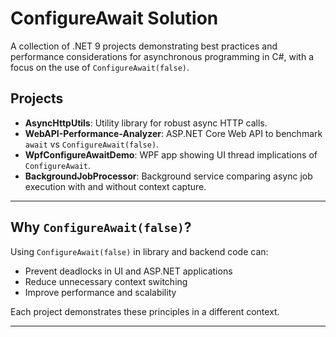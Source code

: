﻿# ConfigureAwait Solution

A collection of .NET 9 projects demonstrating best practices and performance considerations for asynchronous programming in C#, with a focus on the use of `ConfigureAwait(false)`.

## Projects

- **AsyncHttpUtils**: Utility library for robust async HTTP calls.
- **WebAPI-Performance-Analyzer**: ASP.NET Core Web API to benchmark `await` vs `ConfigureAwait(false)`.
- **WpfConfigureAwaitDemo**: WPF app showing UI thread implications of `ConfigureAwait`.
- **BackgroundJobProcessor**: Background service comparing async job execution with and without context capture.

---

## Why `ConfigureAwait(false)`?

Using `ConfigureAwait(false)` in library and backend code can:

- Prevent deadlocks in UI and ASP.NET applications
- Reduce unnecessary context switching
- Improve performance and scalability

Each project demonstrates these principles in a different context.

---